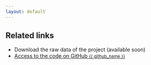 ```yaml
---
layout: default
---
```


<!-- PICTURE HERE -->

## Related links
- <a href="{{ site.github.repository_url }}"></a>Download the raw data of the project (available soon)</a>
- <a href="{{ site.github.repository_url }}">Access to the code on GitHub <small>{{ github_name }}</small></a>